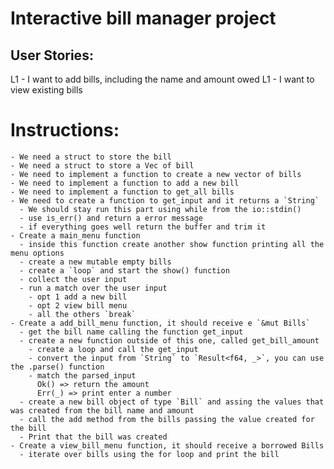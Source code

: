 # Interactive bill manager project


## User Stories:

L1 - I want to add bills, including the name and amount owed
L1 - I want to view existing bills

  # Instructions:
    - We need a struct to store the bill 
    - We need a struct to store a Vec of bill
    - We need to implement a function to create a new vector of bills
    - We need to implement a function to add a new bill
    - We need to implement a function to get_all bills 
    - We need to create a function to get_input and it returns a `String`
      - We should stay run this part using while from the io::stdin()
      - use is_err() and return a error message
      - if everything goes well return the buffer and trim it
    - Create a main_menu function
      - inside this function create another show function printing all the menu options
      - create a new mutable empty bills 
      - create a `loop` and start the show() function
      - collect the user input
      - run a match over the user input
        - opt 1 add a new bill
        - opt 2 view bill menu
        - all the others `break`
    - Create a add_bill_menu function, it should receive e `&mut Bills`
      - get the bill name calling the function get_input
      - create a new function outside of this one, called get_bill_amount
        - create a loop and call the get_input
        - convert the input from `String` to `Result<f64, _>`, you can use the .parse() function
        - match the parsed_input
          Ok() => return the amount
          Err(_) => print enter a number
      - create a new bill object of type `Bill` and assing the values that was created from the bill name and amount
      - call the add method from the bills passing the value created for the bill
      - Print that the bill was created
    - Create a view_bill_menu function, it should receive a borrowed Bills
      - iterate over bills using the for loop and print the bill
